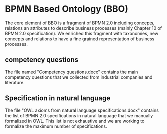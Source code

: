 # BPMN Based Ontology (BBO)

The core element of BBO is a fragment of BPMN 2.0 including concepts, relations an attributes to describe business processes (mainly Chapter 10 of BPMN 2.0 specification). We enriched this fragment with taxonomies, new concepts and relations to have a fine grained representation of business processes.

## competency questions
The file named "Competency questions.docx" contains the main competency questions that we collected from industrial companies and literature. 

## Specification in natural language
The file "OWL axioms from natural language specifications.docx" contains the list of BPMN 2.0 specifications in natural language that we manually formalized in OWL. This list is not exhaustive and we are working to formalize the maximum number of specifications.
